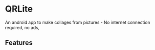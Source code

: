 # QRLite
An android app to make collages from pictures - No internet connection required, no ads, 


## Features

